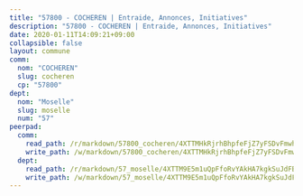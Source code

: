 ```yaml
---
title: "57800 - COCHEREN | Entraide, Annonces, Initiatives"
description: "57800 - COCHEREN | Entraide, Annonces, Initiatives"
date: 2020-01-11T14:09:21+09:00
collapsible: false
layout: commune
comm:
  nom: "COCHEREN"
  slug: cocheren
  cp: "57800"
dept:
  nom: "Moselle"
  slug: moselle
  num: "57"
peerpad:
  comm:
    read_path: /r/markdown/57800_cocheren/4XTTMHkRjrhBhpfeFjZ7yFSDvFmwhFq5GRJZACoNSYCwQGJNz
    write_path: /w/markdown/57800_cocheren/4XTTMHkRjrhBhpfeFjZ7yFSDvFmwhFq5GRJZACoNSYCwQGJNz-K3TgUMdwAnBbys1F6qAmBc4jSus5wyt95aqcuFEDjKU77MAuQzmXY1jP4oZY47bGzyXHv3Wb9yFgMV2K7Hhq8fFKK4jTtcU6hx3c99GrH1GT81JZRKqmHWeZE58WTsbuFVoeXRmG
  dept:
    read_path: /r/markdown/57_moselle/4XTTM9E5m1uQpFfoRvYAkHA7kgkSuJdFBSCmoLnZ6YvxmqAKj
    write_path: /w/markdown/57_moselle/4XTTM9E5m1uQpFfoRvYAkHA7kgkSuJdFBSCmoLnZ6YvxmqAKj-K3TgTxpsRhjGfb3pJqDaX4rYTLkyLoK3BLA4awBfhTSCoyNhResrhhmfsEF8aKnccedt5XoBzWeRYfKxQxNKv71ETcpGharLRE7rdgTKY3uSaW3Du2dz8v23YEY268mfYmweTFnR
---
```


